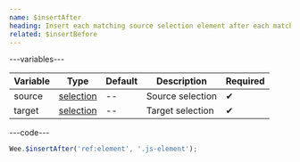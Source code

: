 ```yaml
---
name: $insertAfter
heading: Insert each matching source selection element after each matching target selection
related: $insertBefore
---
```


---variables---

| Variable | Type | Default | Description | Required |
| -- | -- | -- | -- | -- |
| source | [selection](/script#selection) | -- | Source selection | ✔ |
| target | [selection](/script#selection) | -- | Target selection | ✔ |

---code---

```javascript
Wee.$insertAfter('ref:element', '.js-element');
```